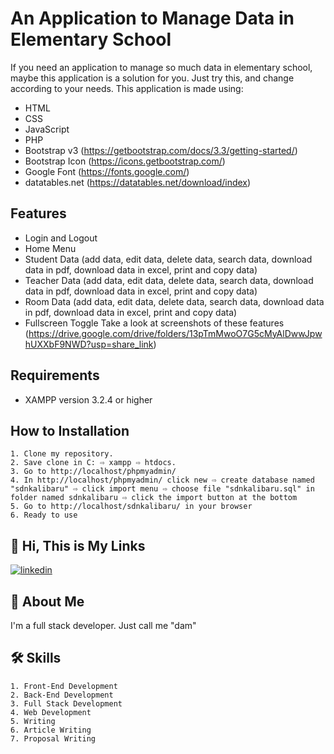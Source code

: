
# An Application to Manage Data in Elementary School

If you need an application to manage so much data in elementary school, maybe this application is a solution for you. Just try this, and change according to your needs. This application is made using:
- HTML
- CSS
- JavaScript
- PHP
- Bootstrap v3 (https://getbootstrap.com/docs/3.3/getting-started/)
- Bootstrap Icon (https://icons.getbootstrap.com/)
- Google Font (https://fonts.google.com/)
- datatables.net (https://datatables.net/download/index)


## Features

- Login and Logout
- Home Menu
- Student Data (add data, edit data, delete data, search data, download data in pdf, download data in excel, print and copy data)
- Teacher Data (add data, edit data, delete data, search data, download data in pdf, download data in excel, print and copy data)
- Room Data (add data, edit data, delete data, search data, download data in pdf, download data in excel, print and copy data)
- Fullscreen Toggle
Take a look at screenshots of these features (https://drive.google.com/drive/folders/13pTmMwoO7G5cMyAlDwwJpwhUXXbF9NWD?usp=share_link)


## Requirements
- XAMPP version 3.2.4 or higher
## How to Installation
    1. Clone my repository.
    2. Save clone in C: ⇨ xampp ⇨ htdocs. 
    3. Go to http://localhost/phpmyadmin/
    4. In http://localhost/phpmyadmin/ click new ⇨ create database named "sdnkalibaru" ⇨ click import menu ⇨ choose file "sdnkalibaru.sql" in folder named sdnkalibaru ⇨ click the import button at the bottom
    5. Go to http://localhost/sdnkalibaru/ in your browser
    6. Ready to use
## 🔗 Hi, This is My Links
[![linkedin](https://img.shields.io/badge/linkedin-0A66C2?style=for-the-badge&logo=linkedin&logoColor=white)](https://www.linkedin.com/in/pangeran-saddam-husain-2b5096207/)

## 🚀 About Me
I'm a full stack developer. Just call me "dam"
## 🛠 Skills
    1. Front-End Development
    2. Back-End Development
    3. Full Stack Development
    4. Web Development
    5. Writing
    6. Article Writing
    7. Proposal Writing

